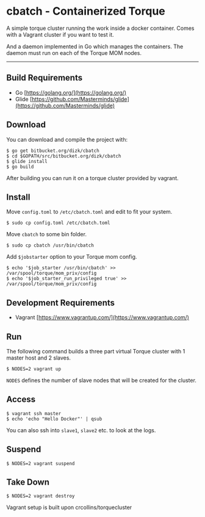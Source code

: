 cbatch - Containerized Torque
================
A simple torque cluster running the work inside a docker container. Comes with a Vagrant cluster if you want to test it.

And a daemon implemented in Go which manages the containers. The daemon must run on each of the Torque MOM nodes.

________________________________________________________________________________
Build Requirements
----------------------

- Go [https://golang.org/](https://golang.org/)
- Glide [https://github.com/Masterminds/glide](https://github.com/Masterminds/glide)

Download
--------
You can download and compile the project with:

	$ go get bitbucket.org/dizk/cbatch
	$ cd $GOPATH/src/bitbucket.org/dizk/cbatch
    $ glide install
	$ go build

After building you can run it on a torque cluster provided by vagrant.

Install
-------
Move `config.toml` to `/etc/cbatch.toml` and edit to fit your system.

    $ sudo cp config.toml /etc/cbatch.toml

Move `cbatch` to some bin folder.

    $ sudo cp cbatch /usr/bin/cbatch

Add `$jobstarter` option to your Torque mom config.

    $ echo '$job_starter /usr/bin/cbatch' >> /var/spool/torque/mom_priv/config
    $ echo '$job_starter_run_privileged true' >> /var/spool/torque/mom_priv/config


Development Requirements
-------------------------
- Vagrant [https://www.vagrantup.com/](https://www.vagrantup.com/)

Run
-----
The following command builds a three part virtual Torque cluster with 1 master host and 2 slaves.

	$ NODES=2 vagrant up

`NODES` defines the number of slave nodes that will be created for the cluster.

Access
------
	$ vagrant ssh master
	$ echo 'echo "Hello Docker"' | qsub

You can also ssh into `slave1`, `slave2` etc. to look at the logs.  


Suspend
-------
	$ NODES=2 vagrant suspend

Take Down
---------
	$ NODES=2 vagrant destroy


Vagrant setup is built upon crcollins/torquecluster
